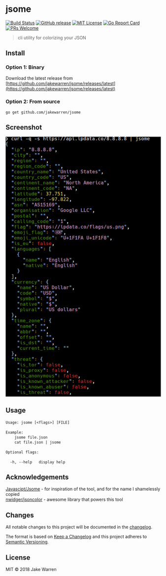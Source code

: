 # jsome
[![Build Status](https://travis-ci.org/jakewarren/jsome.svg?branch=master)](https://travis-ci.org/jakewarren/jsome/)
[![GitHub release](http://img.shields.io/github/release/jakewarren/jsome.svg?style=flat-square)](https://github.com/jakewarren/jsome/releases])
[![MIT License](http://img.shields.io/badge/license-MIT-blue.svg?style=flat-square)](https://github.com/jakewarren/jsome/blob/master/LICENSE)
[![Go Report Card](https://goreportcard.com/badge/github.com/jakewarren/jsome)](https://goreportcard.com/report/github.com/jakewarren/jsome)
[![PRs Welcome](https://img.shields.io/badge/PRs-welcome-brightgreen.svg?style=shields)](http://makeapullrequest.com)
> cli utility for colorizing your JSON


## Install
### Option 1: Binary

Download the latest release from [https://github.com/jakewarren/jsome/releases/latest](https://github.com/jakewarren/jsome/releases/latest)

### Option 2: From source

```
go get github.com/jakewarren/jsome
```

## Screenshot

![](screenshot.png)

## Usage

```
Usage: jsome [<flags>] [FILE]

Example:
	jsome file.json
	cat file.json | jsome 

Optional flags:

  -h, --help   display help

```

## Acknowledgements

[Javascipt/Jsome](https://github.com/Javascipt/Jsome) - for inspiration of the tool, and for the name I shamelessly copied  
[nwidger/jsoncolor](https://github.com/nwidger/jsoncolor) - awesome library that powers this tool

## Changes

All notable changes to this project will be documented in the [changelog].

The format is based on [Keep a Changelog](http://keepachangelog.com/) and this project adheres to [Semantic Versioning](http://semver.org/).

## License

MIT © 2018 Jake Warren

[changelog]: https://github.com/jakewarren/jsome/blob/master/CHANGELOG.md
